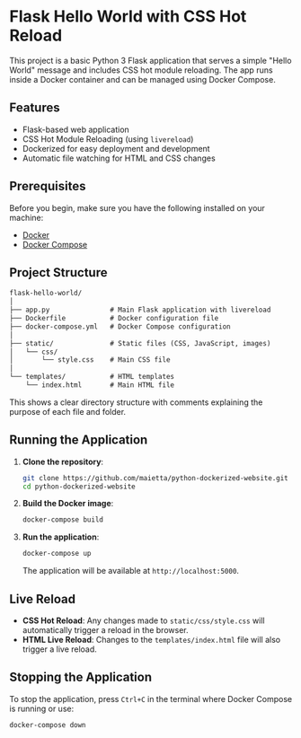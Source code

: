 # Flask Hello World with CSS Hot Reload

This project is a basic Python 3 Flask application that serves a simple "Hello World" message and includes CSS hot module reloading. The app runs inside a Docker container and can be managed using Docker Compose.

## Features

- Flask-based web application
- CSS Hot Module Reloading (using `livereload`)
- Dockerized for easy deployment and development
- Automatic file watching for HTML and CSS changes

## Prerequisites

Before you begin, make sure you have the following installed on your machine:

- [Docker](https://docs.docker.com/get-docker/)
- [Docker Compose](https://docs.docker.com/compose/install/)

## Project Structure

```markdown
flask-hello-world/
│
├── app.py               # Main Flask application with livereload
├── Dockerfile           # Docker configuration file
├── docker-compose.yml   # Docker Compose configuration
│
├── static/              # Static files (CSS, JavaScript, images)
│   └── css/
│       └── style.css    # Main CSS file
│
└── templates/           # HTML templates
    └── index.html       # Main HTML file
```

This shows a clear directory structure with comments explaining the purpose of each file and folder.

## Running the Application

1. **Clone the repository**:

    ```bash
    git clone https://github.com/maietta/python-dockerized-website.git
    cd python-dockerized-website
    ```

2. **Build the Docker image**:

    ```bash
    docker-compose build
    ```

3. **Run the application**:

    ```bash
    docker-compose up
    ```

    The application will be available at `http://localhost:5000`.

## Live Reload

- **CSS Hot Reload**: Any changes made to `static/css/style.css` will automatically trigger a reload in the browser.
- **HTML Live Reload**: Changes to the `templates/index.html` file will also trigger a live reload.

## Stopping the Application

To stop the application, press `Ctrl+C` in the terminal where Docker Compose is running or use:

```bash
docker-compose down
